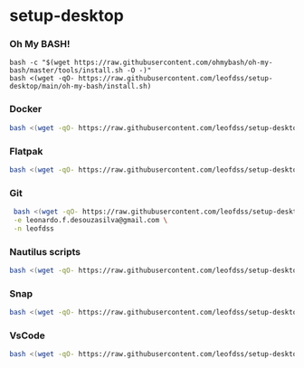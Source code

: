 # setup-desktop

### Oh My BASH!
```
bash -c "$(wget https://raw.githubusercontent.com/ohmybash/oh-my-bash/master/tools/install.sh -O -)"
bash <(wget -qO- https://raw.githubusercontent.com/leofdss/setup-desktop/main/oh-my-bash/install.sh)
```

### Docker
```bash
bash <(wget -qO- https://raw.githubusercontent.com/leofdss/setup-desktop/main/docker/install.sh)
```

### Flatpak
```bash
bash <(wget -qO- https://raw.githubusercontent.com/leofdss/setup-desktop/main/flatpak/install.sh)
```

### Git
```bash
 bash <(wget -qO- https://raw.githubusercontent.com/leofdss/setup-desktop/main/git/install.sh) \
 -e leonardo.f.desouzasilva@gmail.com \
 -n leofdss 
```

### Nautilus scripts
```bash
bash <(wget -qO- https://raw.githubusercontent.com/leofdss/setup-desktop/main/nautilus-scripts/install.sh)
```

### Snap
```bash
bash <(wget -qO- https://raw.githubusercontent.com/leofdss/setup-desktop/main/snap/install.sh)
```

### VsCode
```bash
bash <(wget -qO- https://raw.githubusercontent.com/leofdss/setup-desktop/main/vscode/install.sh)
```
